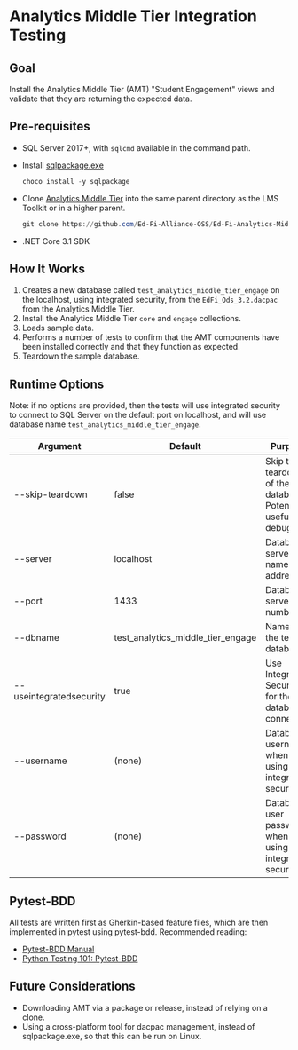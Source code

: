 # Analytics Middle Tier Integration Testing

## Goal

Install the Analytics Middle Tier (AMT) "Student Engagement" views and validate
that they are returning the expected data.

## Pre-requisites

* SQL Server 2017+, with `sqlcmd` available in the command path.
* Install
  [sqlpackage.exe](https://docs.microsoft.com/en-us/sql/tools/sqlpackage/sqlpackage?view=sql-server-ver15)

  ```PowerShell
  choco install -y sqlpackage
  ```

* Clone [Analytics Middle
  Tier](https://github.com/Ed-Fi-Alliance-OSS/Ed-Fi-Analytics-Middle-Tier) into
  the same parent directory as the LMS Toolkit or in a higher parent.

  ```PowerShell
  git clone https://github.com/Ed-Fi-Alliance-OSS/Ed-Fi-Analytics-Middle-Tier
  ```

* .NET Core 3.1 SDK

## How It Works

1. Creates a new database called `test_analytics_middle_tier_engage` on the localhost,
   using integrated security, from the `EdFi_Ods_3.2.dacpac` from the Analytics
   Middle Tier.
2. Install the Analytics Middle Tier `core` and `engage` collections.
3. Loads sample data.
4. Performs a number of tests to confirm that the AMT components have been
   installed correctly and that they function as expected.
5. Teardown the sample database.

## Runtime Options

Note: if no options are provided, then the tests will use integrated security to
connect to SQL Server on the default port on localhost, and will use database
name `test_analytics_middle_tier_engage`.

| Argument | Default | Purpose |
| -- | -- | -- |
| --skip-teardown | false | Skip the teardown of the database. Potentially useful for debugging |
| --server | localhost | Database server name or IP address |
| --port | 1433 | Database server port number |
| --dbname | test_analytics_middle_tier_engage | Name of the test database  |
| --useintegratedsecurity | true | Use Integrated Security for the database connection |
| --username | (none) | Database username when not using integrated security |
| --password | (none) | Database user password, when not using integrated security |

## Pytest-BDD

All tests are written first as Gherkin-based feature files, which are then
implemented in pytest using pytest-bdd. Recommended reading:

* [Pytest-BDD Manual](https://pytest-bdd.readthedocs.io/en/latest/)
* [Python Testing 101: Pytest-BDD](https://automationpanda.com/2018/10/22/python-testing-101-pytest-bdd/)

## Future Considerations

* Downloading AMT via a package or release, instead of relying on a clone.
* Using a cross-platform tool for dacpac management, instead of sqlpackage.exe,
  so that this can be run on Linux.
